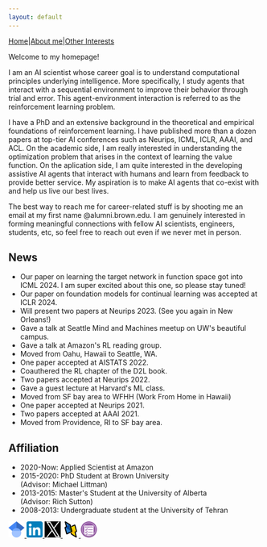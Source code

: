 ```yaml
---
layout: default
---
```


[Home](./index.html)|[About me](./another-page.html)|[Other Interests](./other.html)

Welcome to my homepage!

I am an AI scientist whose career goal is to understand computational principles underlying intelligence. More specifically, I study agents that interact with a sequential environment to improve their behavior through trial and error. This agent-environment interaction is referred to as the reinforcement learning problem. 

I have a PhD and an extensive background in the theoretical and empirical foundations of reinforcement learning. I have published more than a dozen papers at top-tier AI conferences such as Neurips, ICML, ICLR, AAAI, and ACL. On the academic side, I am really interested in understanding the optimization problem that arises in the context of learning the value function. On the aplication side, I am quite interested in the developing assistive AI agents that interact with humans and learn from feedback to provide better service. My aspiration is to make AI agents that co-exist with and help us live our best lives.

The best way to reach me for career-related stuff is by shooting me an email at my first name @alumni.brown.edu. I am genuinely interested in forming meaningful connections with fellow AI scientists, engineers, students, etc, so feel free to reach out even if we never met in person.

## News
*   Our paper on learning the target network in function space got into ICML 2024. I am super excited about this one, so please stay tuned!
* 	Our paper on foundation models for continual learning was accepted at ICLR 2024.
*   Will present two papers at Neurips 2023. (See you again in New Orleans!)
*   Gave a talk at Seattle Mind and Machines meetup on UW's beautiful campus.
*   Gave a talk at Amazon's RL reading group.
*   Moved from Oahu, Hawaii to Seattle, WA.
*   One paper accepted at AISTATS 2022.
*   Coauthered the RL chapter of the D2L book.
*   Two papers accepted at Neurips 2022.
*   Gave a guest lecture at Harvard's ML class.
*   Moved from SF bay area to WFHH (Work From Home in Hawaii)
*	One paper accepted at Neurips 2021.
*   Two papers accepted at AAAI 2021.
*   Moved from Providence, RI to SF bay area.


## Affiliation

*   2020-Now: Applied Scientist at Amazon
*   2015-2020: PhD Student at Brown University <br> (Advisor: Michael Littman)
*   2013-2015: Master's Student at the University of Alberta <br> (Advisor: Rich Sutton)
*   2008-2013: Undergraduate student at the University of Tehran

<a href="https://scholar.google.com/citations?user=-2qyBJEAAAAJ&hl=en&oi=ao">
  <img src="/assets/img/gs.png" alt="Google Scholar Favicon" width="32" height="32">
</a>
<a href="https://www.linkedin.com/in/kavosh-asadi-029a1780/">
  <img src="/assets/img/linkedin.png" alt="LinkedIn Favicon" width="32" height="32">
</a>
<a href="https://twitter.com/AsadiKavosh">
  <img src="/assets/img/x.png" alt="X Favicon" width="32" height="32">
</a>
<a href="https://dblp.org/pid/192/1404.html">
  <img src="/assets/img/dblp.png" alt="DBLP Favicon" width="32" height="32">
</a>
<a href="./assets/pdfs/My_CV.pdf">
  <img src="/assets/img/resume.png" alt="DBLP Favicon" width="32" height="32">
</a>